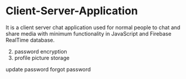 # Client-Server-Application
It is a client server chat application used for normal people to chat and share media with minimum functionality in JavaScript and Firebase RealTime database.

2) password encryption
3) profile picture storage


update password
forgot password